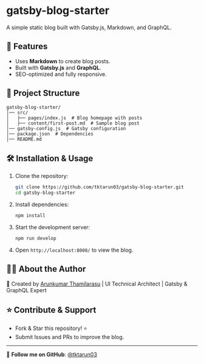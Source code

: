 # gatsby-blog-starter

A simple static blog built with Gatsby.js, Markdown, and GraphQL.

## 🚀 Features
- Uses **Markdown** to create blog posts.
- Built with **Gatsby.js** and **GraphQL**.
- SEO-optimized and fully responsive.

## 📂 Project Structure
```
gatsby-blog-starter/
│── src/
│   ├── pages/index.js  # Blog homepage with posts
│   ├── content/first-post.md  # Sample blog post
│── gatsby-config.js  # Gatsby configuration
│── package.json  # Dependencies
│── README.md
```

## 🛠 Installation & Usage

1. Clone the repository:
   ```bash
   git clone https://github.com/tktarun03/gatsby-blog-starter.git
   cd gatsby-blog-starter
   ```

2. Install dependencies:
   ```bash
   npm install
   ```

3. Start the development server:
   ```bash
   npm run develop
   ```

4. Open `http://localhost:8000/` to view the blog.

## 👨‍💻 About the Author

🚀 Created by [Arunkumar Thamilarasu](https://github.com/tktarun03) | UI Technical Architect | Gatsby & GraphQL Expert

## ⭐ Contribute & Support
- Fork & Star this repository! ⭐
- Submit Issues and PRs to improve the blog.

---
🎯 **Follow me on GitHub**: [@tktarun03](https://github.com/tktarun03)
